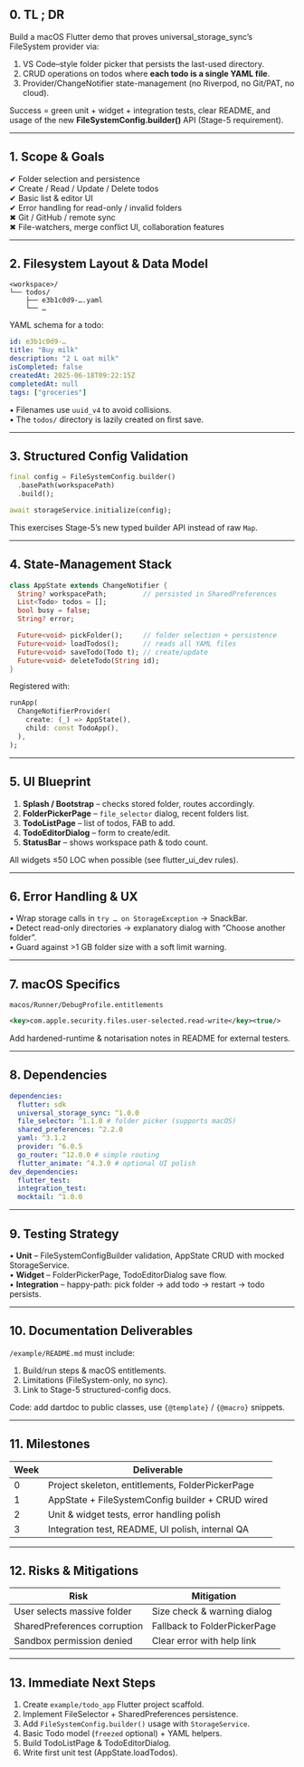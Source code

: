 ## 0. TL ; DR

Build a macOS Flutter demo that proves universal_storage_sync’s FileSystem provider via:

1. VS Code–style folder picker that persists the last-used directory.
2. CRUD operations on todos where **each todo is a single YAML file**.
3. Provider/ChangeNotifier state-management (no Riverpod, no Git/PAT, no cloud).

Success = green unit + widget + integration tests, clear README, and usage of the new **FileSystemConfig.builder()** API (Stage-5 requirement).

---

## 1. Scope & Goals

✔ Folder selection and persistence  
✔ Create / Read / Update / Delete todos  
✔ Basic list & editor UI  
✔ Error handling for read-only / invalid folders  
✖ Git / GitHub / remote sync  
✖ File-watchers, merge conflict UI, collaboration features

---

## 2. Filesystem Layout & Data Model

```
<workspace>/
└── todos/
    ├── e3b1c0d9-…​.yaml
    └── …
```

YAML schema for a todo:

```yaml
id: e3b1c0d9-…
title: "Buy milk"
description: "2 L oat milk"
isCompleted: false
createdAt: 2025-06-18T09:22:15Z
completedAt: null
tags: ["groceries"]
```

• Filenames use `uuid_v4` to avoid collisions.  
• The `todos/` directory is lazily created on first save.

---

## 3. Structured Config Validation

```dart
final config = FileSystemConfig.builder()
  .basePath(workspacePath)
  .build();

await storageService.initialize(config);
```

This exercises Stage-5’s new typed builder API instead of raw `Map`.

---

## 4. State-Management Stack

```dart
class AppState extends ChangeNotifier {
  String? workspacePath;         // persisted in SharedPreferences
  List<Todo> todos = [];
  bool busy = false;
  String? error;

  Future<void> pickFolder();     // folder selection + persistence
  Future<void> loadTodos();      // reads all YAML files
  Future<void> saveTodo(Todo t); // create/update
  Future<void> deleteTodo(String id);
}
```

Registered with:

```dart
runApp(
  ChangeNotifierProvider(
    create: (_) => AppState(),
    child: const TodoApp(),
  ),
);
```

---

## 5. UI Blueprint

1. **Splash / Bootstrap** – checks stored folder, routes accordingly.
2. **FolderPickerPage** – `file_selector` dialog, recent folders list.
3. **TodoListPage** – list of todos, FAB to add.
4. **TodoEditorDialog** – form to create/edit.
5. **StatusBar** – shows workspace path & todo count.

All widgets ≤50 LOC when possible (see flutter_ui_dev rules).

---

## 6. Error Handling & UX

• Wrap storage calls in `try … on StorageException` → SnackBar.  
• Detect read-only directories → explanatory dialog with “Choose another folder”.  
• Guard against >1 GB folder size with a soft limit warning.

---

## 7. macOS Specifics

`macos/Runner/DebugProfile.entitlements`

```xml
<key>com.apple.security.files.user-selected.read-write</key><true/>
```

Add hardened-runtime & notarisation notes in README for external testers.

---

## 8. Dependencies

```yaml
dependencies:
  flutter: sdk
  universal_storage_sync: ^1.0.0
  file_selector: ^1.1.0 # folder picker (supports macOS)
  shared_preferences: ^2.2.0
  yaml: ^3.1.2
  provider: ^6.0.5
  go_router: ^12.0.0 # simple routing
  flutter_animate: ^4.3.0 # optional UI polish
dev_dependencies:
  flutter_test:
  integration_test:
  mocktail: ^1.0.0
```

---

## 9. Testing Strategy

• **Unit** – FileSystemConfigBuilder validation, AppState CRUD with mocked StorageService.  
• **Widget** – FolderPickerPage, TodoEditorDialog save flow.  
• **Integration** – happy-path: pick folder → add todo → restart → todo persists.

---

## 10. Documentation Deliverables

`/example/README.md` must include:

1. Build/run steps & macOS entitlements.
2. Limitations (FileSystem-only, no sync).
3. Link to Stage-5 structured-config docs.

Code: add dartdoc to public classes, use `{@template}` / `{@macro}` snippets.

---

## 11. Milestones

| Week | Deliverable                                      |
| ---- | ------------------------------------------------ |
| 0    | Project skeleton, entitlements, FolderPickerPage |
| 1    | AppState + FileSystemConfig builder + CRUD wired |
| 2    | Unit & widget tests, error handling polish       |
| 3    | Integration test, README, UI polish, internal QA |

---

## 12. Risks & Mitigations

| Risk                         | Mitigation                   |
| ---------------------------- | ---------------------------- |
| User selects massive folder  | Size check & warning dialog  |
| SharedPreferences corruption | Fallback to FolderPickerPage |
| Sandbox permission denied    | Clear error with help link   |

---

## 13. Immediate Next Steps

1. Create `example/todo_app` Flutter project scaffold.
2. Implement FileSelector + SharedPreferences persistence.
3. Add `FileSystemConfig.builder()` usage with `StorageService`.
4. Basic Todo model (`freezed` optional) + YAML helpers.
5. Build TodoListPage & TodoEditorDialog.
6. Write first unit test (AppState.loadTodos).

